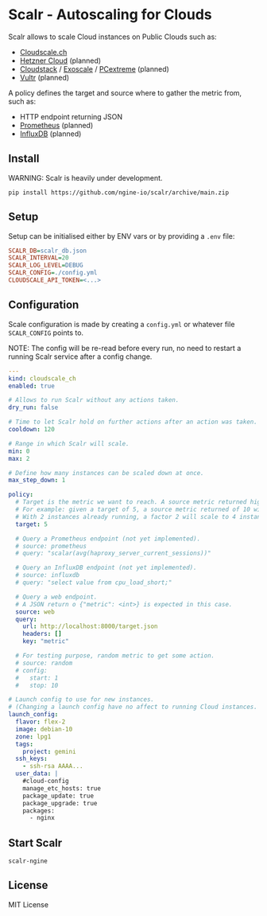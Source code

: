 # Scalr - Autoscaling for Clouds

Scalr allows to scale Cloud instances on Public Clouds such as:

- [Cloudscale.ch](https://www.cloudscale.ch/)
- [Hetzner Cloud](https://www.hetzner.com/cloud) (planned)
- [Cloudstack](https://cloudstack.apache.org) / [Exoscale](https://www.exoscale.com) / [PCextreme](https://www.pcextreme.com) (planned)
- [Vultr](https://www.vultr.com) (planned)

A policy defines the target and source where to gather the metric from, such as:

- HTTP endpoint returning JSON
- [Prometheus](https://prometheus.io) (planned)
- [InfluxDB](https://www.influxdata.com/) (planned)

## Install

WARNING: Scalr is heavily under development.

```shell
pip install https://github.com/ngine-io/scalr/archive/main.zip
```

## Setup

Setup can be initialised either by ENV vars or by providing a `.env` file:

```ini
SCALR_DB=scalr_db.json
SCALR_INTERVAL=20
SCALR_LOG_LEVEL=DEBUG
SCALR_CONFIG=./config.yml
CLOUDSCALE_API_TOKEN=<...>
```

## Configuration

Scale configuration is made by creating a `config.yml` or whatever file `SCALR_CONFIG` points to.

NOTE: The config will be re-read before every run, no need to restart a running Scalr service after a config change.

```yaml
---
kind: cloudscale_ch
enabled: true

# Allows to run Scalr without any actions taken.
dry_run: false

# Time to let Scalr hold on further actions after an action was taken.
cooldown: 120

# Range in which Scalr will scale.
min: 0
max: 2

# Define how many instances can be scaled down at once.
max_step_down: 1

policy:
  # Target is the metric we want to reach. A source metric returned higher than this target will result in scaling up, a lower to scaling down.
  # For example: given a target of 5, a source metric returned of 10 will results in a scaling factor 2.0.
  # With 2 instances already running, a factor 2 will scale to 4 instances (2 x 2.0), except the max allow instances is lower than 4.
  target: 5

  # Query a Prometheus endpoint (not yet implemented).
  # source: prometheus
  # query: "scalar(avg(haproxy_server_current_sessions))"

  # Query an InfluxDB endpoint (not yet implemented).
  # source: influxdb
  # query: "select value from cpu_load_short;"

  # Query a web endpoint.
  # A JSON return o {"metric": <int>} is expected in this case.
  source: web
  query:
    url: http://localhost:8000/target.json
    headers: []
    key: "metric"

  # For testing purpose, random metric to get some action.
  # source: random
  # config:
  #   start: 1
  #   stop: 10

# Launch config to use for new instances.
# (Changing a launch config have no affect to running Cloud instances. But this may change in the future.)
launch_config:
  flavor: flex-2
  image: debian-10
  zone: lpg1
  tags:
    project: gemini
  ssh_keys:
    - ssh-rsa AAAA...
  user_data: |
    #cloud-config
    manage_etc_hosts: true
    package_update: true
    package_upgrade: true
    packages:
      - nginx
```

## Start Scalr

```shell
scalr-ngine
```

## License

MIT License
